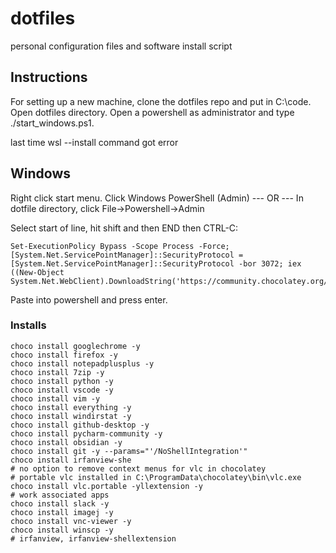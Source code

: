 # dotfiles

personal configuration files and software install script

## Instructions

For setting up a new machine, clone the dotfiles repo and put in C:\code.
Open dotfiles directory.
Open a powershell as administrator and type ./start_windows.ps1.

last time wsl --install command got error

## Windows

Right click start menu. Click Windows PowerShell (Admin)
--- OR ---
In dotfile directory, click File->Powershell->Admin

Select start of line, hit shift and then END then CTRL-C:
```
Set-ExecutionPolicy Bypass -Scope Process -Force; [System.Net.ServicePointManager]::SecurityProtocol = [System.Net.ServicePointManager]::SecurityProtocol -bor 3072; iex ((New-Object System.Net.WebClient).DownloadString('https://community.chocolatey.org/install.ps1'))
```
Paste into powershell and press enter.

### Installs

```
choco install googlechrome -y
choco install firefox -y
choco install notepadplusplus -y
choco install 7zip -y
choco install python -y
choco install vscode -y
choco install vim -y
choco install everything -y
choco install windirstat -y
choco install github-desktop -y
choco install pycharm-community -y
choco install obsidian -y
choco install git -y --params="'/NoShellIntegration'"
choco install irfanview-she
# no option to remove context menus for vlc in chocolatey
# portable vlc installed in C:\ProgramData\chocolatey\bin\vlc.exe
choco install vlc.portable -yllextension -y
# work associated apps
choco install slack -y
choco install imagej -y
choco install vnc-viewer -y
choco install winscp -y
# irfanview, irfanview-shellextension
```
